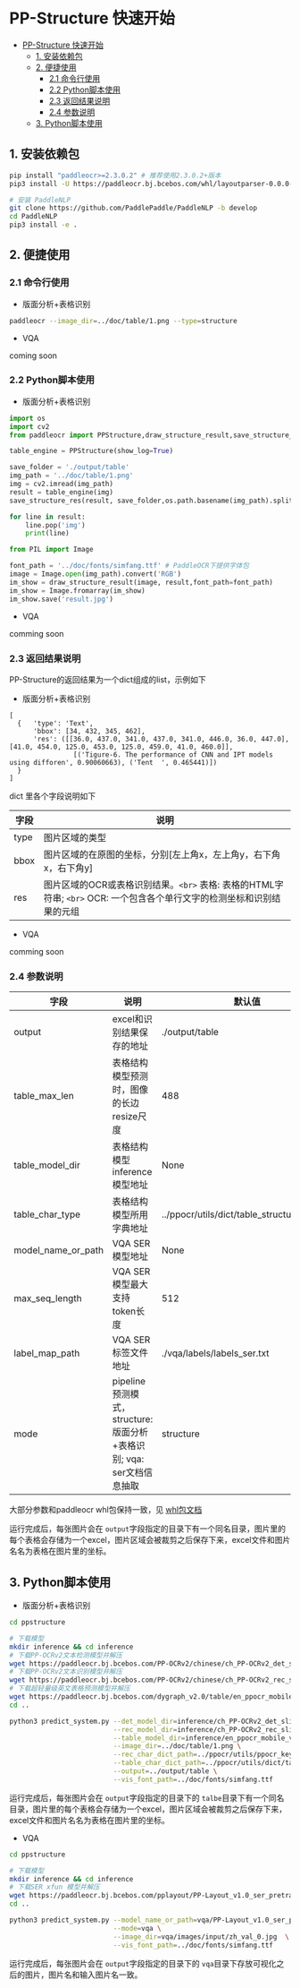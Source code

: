 # PP-Structure 快速开始

- [PP-Structure 快速开始](#pp-structure-快速开始)
  - [1. 安装依赖包](#1-安装依赖包)
  - [2. 便捷使用](#2-便捷使用)
    - [2.1 命令行使用](#21-命令行使用)
    - [2.2 Python脚本使用](#22-python脚本使用)
    - [2.3 返回结果说明](#23-返回结果说明)
    - [2.4 参数说明](#24-参数说明)
  - [3. Python脚本使用](#3-python脚本使用)

<a name="1"></a>

## 1. 安装依赖包

```bash
pip install "paddleocr>=2.3.0.2" # 推荐使用2.3.0.2+版本
pip3 install -U https://paddleocr.bj.bcebos.com/whl/layoutparser-0.0.0-py3-none-any.whl

# 安装 PaddleNLP
git clone https://github.com/PaddlePaddle/PaddleNLP -b develop
cd PaddleNLP
pip3 install -e .

```

<a name="2"></a>

## 2. 便捷使用

<a name="21"></a>

### 2.1 命令行使用

* 版面分析+表格识别

```bash
paddleocr --image_dir=../doc/table/1.png --type=structure
```

* VQA

coming soon

<a name="22"></a>

### 2.2 Python脚本使用

* 版面分析+表格识别

```python
import os
import cv2
from paddleocr import PPStructure,draw_structure_result,save_structure_res

table_engine = PPStructure(show_log=True)

save_folder = './output/table'
img_path = '../doc/table/1.png'
img = cv2.imread(img_path)
result = table_engine(img)
save_structure_res(result, save_folder,os.path.basename(img_path).split('.')[0])

for line in result:
    line.pop('img')
    print(line)

from PIL import Image

font_path = '../doc/fonts/simfang.ttf' # PaddleOCR下提供字体包
image = Image.open(img_path).convert('RGB')
im_show = draw_structure_result(image, result,font_path=font_path)
im_show = Image.fromarray(im_show)
im_show.save('result.jpg')
```

* VQA

comming soon

<a name="23"></a>

### 2.3 返回结果说明

PP-Structure的返回结果为一个dict组成的list，示例如下

* 版面分析+表格识别

```shell
[
  {   'type': 'Text',
      'bbox': [34, 432, 345, 462],
      'res': ([[36.0, 437.0, 341.0, 437.0, 341.0, 446.0, 36.0, 447.0], [41.0, 454.0, 125.0, 453.0, 125.0, 459.0, 41.0, 460.0]],
                [('Tigure-6. The performance of CNN and IPT models using difforen', 0.90060663), ('Tent  ', 0.465441)])
  }
]
```

dict 里各个字段说明如下

| 字段 | 说明                                                                                                                       |
| ---- | -------------------------------------------------------------------------------------------------------------------------- |
| type | 图片区域的类型                                                                                                             |
| bbox | 图片区域的在原图的坐标，分别[左上角x，左上角y，右下角x，右下角y]                                                           |
| res  | 图片区域的OCR或表格识别结果。`<br>` 表格: 表格的HTML字符串; `<br>` OCR: 一个包含各个单行文字的检测坐标和识别结果的元组 |

* VQA

comming soon

<a name="24"></a>

### 2.4 参数说明

| 字段               | 说明                                                                 | 默认值                                       |
| ------------------ | -------------------------------------------------------------------- | -------------------------------------------- |
| output             | excel和识别结果保存的地址                                            | ./output/table                               |
| table_max_len      | 表格结构模型预测时，图像的长边resize尺度                             | 488                                          |
| table_model_dir    | 表格结构模型 inference 模型地址                                      | None                                         |
| table_char_type    | 表格结构模型所用字典地址                                             | ../ppocr/utils/dict/table_structure_dict.txt |
| model_name_or_path | VQA SER模型地址                                                      | None                                         |
| max_seq_length     | VQA SER模型最大支持token长度                                         | 512                                          |
| label_map_path     | VQA SER 标签文件地址                                                 | ./vqa/labels/labels_ser.txt                  |
| mode               | pipeline预测模式，structure: 版面分析+表格识别; vqa: ser文档信息抽取 | structure                                    |

大部分参数和paddleocr whl包保持一致，见 [whl包文档](../doc/doc_ch/whl.md)

运行完成后，每张图片会在 `output`字段指定的目录下有一个同名目录，图片里的每个表格会存储为一个excel，图片区域会被裁剪之后保存下来，excel文件和图片名名为表格在图片里的坐标。

<a name="3"></a>

## 3. Python脚本使用

* 版面分析+表格识别

```bash
cd ppstructure

# 下载模型
mkdir inference && cd inference
# 下载PP-OCRv2文本检测模型并解压
wget https://paddleocr.bj.bcebos.com/PP-OCRv2/chinese/ch_PP-OCRv2_det_slim_quant_infer.tar && tar xf ch_PP-OCRv2_det_slim_quant_infer.tar
# 下载PP-OCRv2文本识别模型并解压
wget https://paddleocr.bj.bcebos.com/PP-OCRv2/chinese/ch_PP-OCRv2_rec_slim_quant_infer.tar && tar xf ch_PP-OCRv2_rec_slim_quant_infer.tar
# 下载超轻量级英文表格预测模型并解压
wget https://paddleocr.bj.bcebos.com/dygraph_v2.0/table/en_ppocr_mobile_v2.0_table_structure_infer.tar && tar xf en_ppocr_mobile_v2.0_table_structure_infer.tar
cd ..

python3 predict_system.py --det_model_dir=inference/ch_PP-OCRv2_det_slim_quant_infer \
                          --rec_model_dir=inference/ch_PP-OCRv2_rec_slim_quant_infer \
                          --table_model_dir=inference/en_ppocr_mobile_v2.0_table_structure_infer \
                          --image_dir=../doc/table/1.png \
                          --rec_char_dict_path=../ppocr/utils/ppocr_keys_v1.txt \
                          --table_char_dict_path=../ppocr/utils/dict/table_structure_dict.txt \
                          --output=../output/table \
                          --vis_font_path=../doc/fonts/simfang.ttf
```

运行完成后，每张图片会在 `output`字段指定的目录下的 `talbe`目录下有一个同名目录，图片里的每个表格会存储为一个excel，图片区域会被裁剪之后保存下来，excel文件和图片名名为表格在图片里的坐标。

* VQA

```bash
cd ppstructure

# 下载模型
mkdir inference && cd inference
# 下载SER xfun 模型并解压
wget https://paddleocr.bj.bcebos.com/pplayout/PP-Layout_v1.0_ser_pretrained.tar && tar xf PP-Layout_v1.0_ser_pretrained.tar
cd ..

python3 predict_system.py --model_name_or_path=vqa/PP-Layout_v1.0_ser_pretrained/ \
                          --mode=vqa \
                          --image_dir=vqa/images/input/zh_val_0.jpg  \
                          --vis_font_path=../doc/fonts/simfang.ttf
```

运行完成后，每张图片会在 `output`字段指定的目录下的 `vqa`目录下存放可视化之后的图片，图片名和输入图片名一致。
